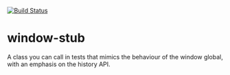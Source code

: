 [![Build Status](https://travis-ci.org/tomruttle/window-stub.svg?branch=master)](https://travis-ci.org/tomruttle/window-stub)

# window-stub

A class you can call in tests that mimics the behaviour of the window global, with an emphasis on the history API.
